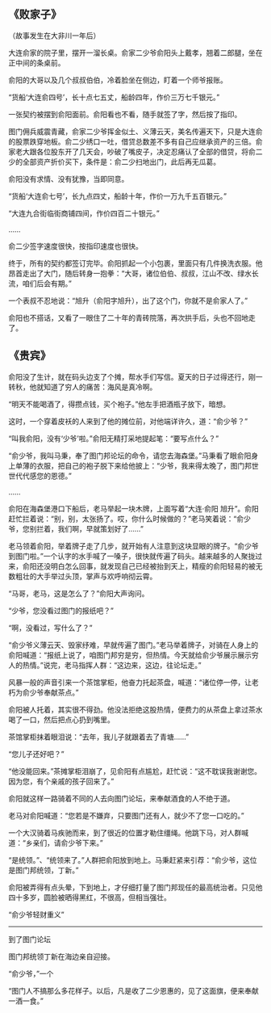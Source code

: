 ## 《败家子》

（故事发生在大非川一年后）

大连俞家的院子里，摆开一溜长桌。俞家二少爷俞阳头上戴孝，翘着二郎腿，坐在正中间的条桌前。

俞阳的大哥以及几个叔叔伯伯，冷着脸坐在侧边，盯着一个师爷报账。

“货船‘大连俞四号’，长十点七五丈，船龄四年，作价三万七千银元。”

一张契约被摆到俞阳面前。俞阳看也不看，随手就签了字，然后按了指印。

图门佣兵威震青藏，俞家二少爷挥金似土、义薄云天，美名传遍天下，只是大连俞的股票跌穿地板。俞二少绣口一吐，借贷总数差不多有自己应继承资产的三倍。俞家老大跟各位股东开了几天会，吵破了嘴皮子，决定忍痛认了全部的借贷，将俞二少的全部资产折价买下，条件是：俞二少扫地出门，此后再无瓜葛。

俞阳没有求情、没有犹豫，当即同意。

“货船‘大连俞七号’，长九点四丈，船龄十年，作价一万九千五百银元。”

“大连九合街临街商铺四间，作价四百二十银元。”

……

俞二少签字速度很快，按指印速度也很快。

终于，所有的契约都签订完毕。俞阳抓起一个小包裹，里面只有几件换洗衣服。他昂首走出了大门，随后转身一抱拳：“大哥，诸位伯伯、叔叔，江山不改、绿水长流，咱们后会有期。”

一个表叔不忍地说：“旭升（俞阳字旭升），出了这个门，你就不是俞家人了。”

俞阳也不搭话，又看了一眼住了二十年的青砖院落，再次拱手后，头也不回地走了。

## 《贵宾》

俞阳没了生计，就在码头边支了个摊，帮水手们写信。夏天的日子过得还行，刚一转秋，他就知道了穷人的痛苦：海风是真冷啊。

“明天不能喝酒了，得攒点钱，买个袍子。”他左手把酒瓶子放下，暗想。

这时，一个穿着皮袄的人来到了他的摊位前，对他端详许久，道：“俞少爷？”

“叫我俞阳，没有‘少爷’啦。”俞阳无精打采地提起笔：“要写点什么？”

“俞少爷，我叫马秉，奉了图门邦论坛的命令，请您去海森堡。”马秉看了眼俞阳身上单薄的衣服，把自己的袍子脱下来给他披上：“少爷，我来得太晚了，图门邦世世代代感您的恩德。”

……

俞阳在海森堡港口下船后，老马举起一块木牌，上面写着“大连·俞阳 旭升”。俞阳赶忙拦着说：“别，别，太张扬了。哎，你什么时候做的？”老马笑着说：“俞少爷，您别拦着，我们啊，早就策划好了……”

老马领着俞阳，举着牌子走了几步，就开始有人注意到这块显眼的牌子。“俞少爷到图门啦。”一个认字的水手喊了一嗓子，很快就传遍了码头。越来越多的人聚拢过来，俞阳还没明白怎么回事，就发现自己已经被抬到天上，精瘦的俞阳轻易的被无数粗壮的大手举过头顶，掌声与欢呼响彻云霄。

“马哥，老马，这是怎么了？”俞阳大声询问。

“少爷，您没看过图门的报纸吧？”

“啊，没看过，写什么了？”

“俞少爷义薄云天、毁家纾难，早就传遍了图门。”老马举着牌子，对骑在人身上的俞阳喊道：“报纸上说了，咱图门邦穷是穷，但热情。今天就给俞少爷展示展示穷人的热情。”说完，老马指挥人群：“这边来，这边，往论坛走。”

风暴一般的声音引来一个茶馆掌柜，他奋力托起茶盘，喊道：“诸位停一停，让老朽为俞少爷奉献茶点。”

俞阳被人托着，其实很不得劲。他没法拒绝这股热情，便费力的从茶盘上拿过茶水喝了一口，然后把点心扔到嘴里。

茶馆掌柜抹着眼泪说：“去年，我儿子就跟着去了青塘……”

“您儿子还好吧？”

“他没能回来。”茶摊掌柜泪崩了，见俞阳有点尴尬，赶忙说：“这不耽误我谢谢您。因为您，有个亲戚的孩子回来了。”

俞阳就这样一路骑着不同的人去向图门论坛，来奉献酒食的人不绝于道。

老马对俞阳喊道：“您若是不嫌弃，只要图门还有人，就少不了您一口吃的。”

一个大汉骑着马疾驰而来，到了很近的位置才勒住缰绳。他跳下马，对人群喊道：“乡亲们，请俞少爷下来。”

“是统领。”、“统领来了。”人群把俞阳放到地上。马秉赶紧来引荐：“俞少爷，这位是图门邦统领，丁新。”

俞阳被弄得有点头晕，下到地上，才仔细打量了图门邦现任的最高统治者。只见他四十多岁，圆脸被晒得黑红，不很高，但相当强壮。

“俞少爷轻财重义”

---

到了图门论坛

图门邦统领丁新在海边亲自迎接。



“俞少爷，”一个

“图门人不搞那么多花样子。以后，凡是收了二少恩惠的，见了这面旗，便来奉献一酒一食。”